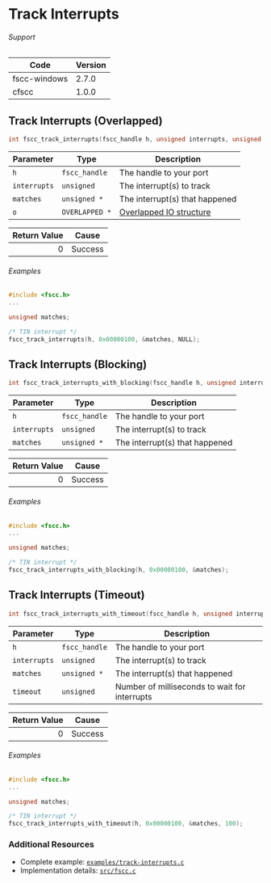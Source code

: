 # Track Interrupts

###### Support
| Code | Version |
| ---- | ------- |
| fscc-windows | 2.7.0 |
| cfscc | 1.0.0 |


## Track Interrupts (Overlapped)
```c
int fscc_track_interrupts(fscc_handle h, unsigned interrupts, unsigned *matches, OVERLAPPED *o)
```

| Parameter | Type | Description |
| --------  | ---- | ----------- |
| `h` | `fscc_handle` | The handle to your port |
| `interrupts` | `unsigned` | The interrupt(s) to track |
| `matches` | `unsigned *` | The interrupt(s) that happened |
| `o` | `OVERLAPPED *` | [Overlapped IO structure](http://msdn.microsoft.com/en-us/library/windows/desktop/ms686358.aspx) |

| Return Value | Cause |
| ------------:| ----- |
| 0 | Success |

###### Examples
```c
#include <fscc.h>
...

unsigned matches;

/* TIN interrupt */
fscc_track_interrupts(h, 0x00000100, &matches, NULL);
```


## Track Interrupts (Blocking)
```c
int fscc_track_interrupts_with_blocking(fscc_handle h, unsigned interrupts, unsigned *matches)
```

| Parameter | Type | Description |
| --------- | ---- | ----------- |
| `h` | `fscc_handle` | The handle to your port |
| `interrupts` | `unsigned` | The interrupt(s) to track |
| `matches` | `unsigned *` | The interrupt(s) that happened |

| Return Value | Cause |
| ------------:| ----- |
| 0 | Success |

###### Examples
```c
#include <fscc.h>
...

unsigned matches;

/* TIN interrupt */
fscc_track_interrupts_with_blocking(h, 0x00000100, &matches);
```


## Track Interrupts (Timeout)
```c
int fscc_track_interrupts_with_timeout(fscc_handle h, unsigned interrupts, unsigned *matches, unsigned timeout)
```

| Parameter | Type | Description |
| --------- | ---- | ----------- |
| `h` | `fscc_handle` | The handle to your port |
| `interrupts` | `unsigned` | The interrupt(s) to track |
| `matches` | `unsigned *` | The interrupt(s) that happened |
| `timeout` | `unsigned` | Number of milliseconds to wait for interrupts |

| Return Value | Cause |
| ------------:| ------ |
| 0 | Success |

###### Examples
```c
#include <fscc.h>
...

unsigned matches;

/* TIN interrupt */
fscc_track_interrupts_with_timeout(h, 0x00000100, &matches, 100);
```

### Additional Resources
- Complete example: [`examples/track-interrupts.c`](../examples/track-interrupts.c)
- Implementation details: [`src/fscc.c`](../src/fscc.c)
